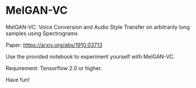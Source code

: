 # MelGAN-VC
MelGAN-VC: Voice Conversion and Audio Style Transfer on arbitrarily long samples using Spectrograms

Paper: https://arxiv.org/abs/1910.03713

Use the provided notebook to experiment yourself with MelGAN-VC.

Requirement: Tensorflow 2.0 or higher.

Have fun!
